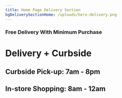 ```yaml
---
title: Home Page Delivery Section
bgDeliverySectionHome: /uploads/hero-delivery.png
---
```


### Free Delivery With Minimum Purchase

# Delivery + Curbside

## Curbside Pick-up: 7am - 8pm

## In-store Shopping: 8am - 12am
